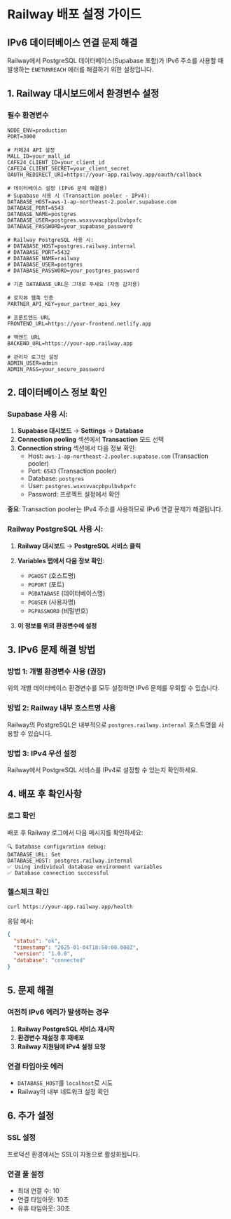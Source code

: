 # Railway 배포 설정 가이드

## IPv6 데이터베이스 연결 문제 해결

Railway에서 PostgreSQL 데이터베이스(Supabase 포함)가 IPv6 주소를 사용할 때 발생하는 `ENETUNREACH` 에러를 해결하기 위한 설정입니다.

## 1. Railway 대시보드에서 환경변수 설정

### 필수 환경변수

```
NODE_ENV=production
PORT=3000

# 카페24 API 설정
MALL_ID=your_mall_id
CAFE24_CLIENT_ID=your_client_id
CAFE24_CLIENT_SECRET=your_client_secret
OAUTH_REDIRECT_URI=https://your-app.railway.app/oauth/callback

# 데이터베이스 설정 (IPv6 문제 해결용)
# Supabase 사용 시 (Transaction pooler - IPv4):
DATABASE_HOST=aws-1-ap-northeast-2.pooler.supabase.com
DATABASE_PORT=6543
DATABASE_NAME=postgres
DATABASE_USER=postgres.wsxsvvacpbpulbvbpxfc
DATABASE_PASSWORD=your_supabase_password

# Railway PostgreSQL 사용 시:
# DATABASE_HOST=postgres.railway.internal
# DATABASE_PORT=5432
# DATABASE_NAME=railway
# DATABASE_USER=postgres
# DATABASE_PASSWORD=your_postgres_password

# 기존 DATABASE_URL은 그대로 두세요 (자동 감지용)

# 로지뷰 웹훅 인증
PARTNER_API_KEY=your_partner_api_key

# 프론트엔드 URL
FRONTEND_URL=https://your-frontend.netlify.app

# 백엔드 URL
BACKEND_URL=https://your-app.railway.app

# 관리자 로그인 설정
ADMIN_USER=admin
ADMIN_PASS=your_secure_password
```

## 2. 데이터베이스 정보 확인

### Supabase 사용 시:

1. **Supabase 대시보드** → **Settings** → **Database**
2. **Connection pooling** 섹션에서 **Transaction** 모드 선택
3. **Connection string** 섹션에서 다음 정보 확인:
   - Host: `aws-1-ap-northeast-2.pooler.supabase.com` (Transaction pooler)
   - Port: `6543` (Transaction pooler)
   - Database: `postgres`
   - User: `postgres.wsxsvvacpbpulbvbpxfc`
   - Password: 프로젝트 설정에서 확인

**중요**: Transaction pooler는 IPv4 주소를 사용하므로 IPv6 연결 문제가 해결됩니다.

### Railway PostgreSQL 사용 시:

1. **Railway 대시보드** → **PostgreSQL 서비스 클릭**
2. **Variables 탭에서 다음 정보 확인**:

   - `PGHOST` (호스트명)
   - `PGPORT` (포트)
   - `PGDATABASE` (데이터베이스명)
   - `PGUSER` (사용자명)
   - `PGPASSWORD` (비밀번호)

3. **이 정보를 위의 환경변수에 설정**

## 3. IPv6 문제 해결 방법

### 방법 1: 개별 환경변수 사용 (권장)

위의 개별 데이터베이스 환경변수를 모두 설정하면 IPv6 문제를 우회할 수 있습니다.

### 방법 2: Railway 내부 호스트명 사용

Railway의 PostgreSQL은 내부적으로 `postgres.railway.internal` 호스트명을 사용할 수 있습니다.

### 방법 3: IPv4 우선 설정

Railway에서 PostgreSQL 서비스를 IPv4로 설정할 수 있는지 확인하세요.

## 4. 배포 후 확인사항

### 로그 확인

배포 후 Railway 로그에서 다음 메시지를 확인하세요:

```
🔍 Database configuration debug:
DATABASE_URL: Set
DATABASE_HOST: postgres.railway.internal
✅ Using individual database environment variables
✅ Database connection successful
```

### 헬스체크 확인

```bash
curl https://your-app.railway.app/health
```

응답 예시:

```json
{
  "status": "ok",
  "timestamp": "2025-01-04T18:50:00.000Z",
  "version": "1.0.0",
  "database": "connected"
}
```

## 5. 문제 해결

### 여전히 IPv6 에러가 발생하는 경우

1. **Railway PostgreSQL 서비스 재시작**
2. **환경변수 재설정 후 재배포**
3. **Railway 지원팀에 IPv4 설정 요청**

### 연결 타임아웃 에러

- `DATABASE_HOST`를 `localhost`로 시도
- Railway의 내부 네트워크 설정 확인

## 6. 추가 설정

### SSL 설정

프로덕션 환경에서는 SSL이 자동으로 활성화됩니다.

### 연결 풀 설정

- 최대 연결 수: 10
- 연결 타임아웃: 10초
- 유휴 타임아웃: 30초
